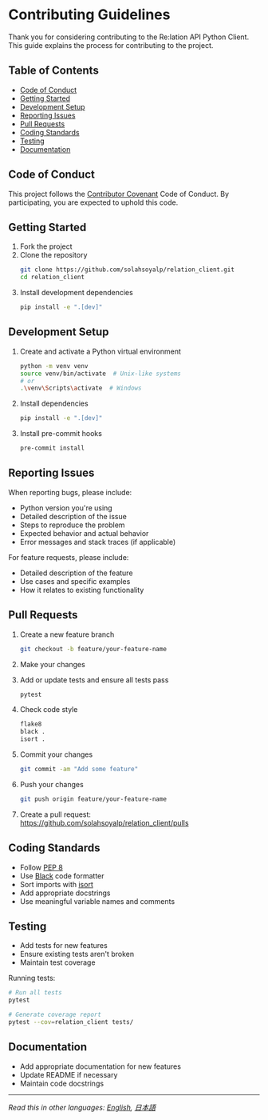 # Contributing Guidelines

Thank you for considering contributing to the Re:lation API Python Client. This guide explains the process for contributing to the project.

## Table of Contents

- [Code of Conduct](#code-of-conduct)
- [Getting Started](#getting-started)
- [Development Setup](#development-setup)
- [Reporting Issues](#reporting-issues)
- [Pull Requests](#pull-requests)
- [Coding Standards](#coding-standards)
- [Testing](#testing)
- [Documentation](#documentation)

## Code of Conduct

This project follows the [Contributor Covenant](https://www.contributor-covenant.org/version/2/0/code_of_conduct/) Code of Conduct. By participating, you are expected to uphold this code.

## Getting Started

1. Fork the project
2. Clone the repository
   ```bash
   git clone https://github.com/solahsoyalp/relation_client.git
   cd relation_client
   ```
3. Install development dependencies
   ```bash
   pip install -e ".[dev]"
   ```

## Development Setup

1. Create and activate a Python virtual environment
   ```bash
   python -m venv venv
   source venv/bin/activate  # Unix-like systems
   # or
   .\venv\Scripts\activate  # Windows
   ```

2. Install dependencies
   ```bash
   pip install -e ".[dev]"
   ```

3. Install pre-commit hooks
   ```bash
   pre-commit install
   ```

## Reporting Issues

When reporting bugs, please include:

- Python version you're using
- Detailed description of the issue
- Steps to reproduce the problem
- Expected behavior and actual behavior
- Error messages and stack traces (if applicable)

For feature requests, please include:

- Detailed description of the feature
- Use cases and specific examples
- How it relates to existing functionality

## Pull Requests

1. Create a new feature branch
   ```bash
   git checkout -b feature/your-feature-name
   ```

2. Make your changes

3. Add or update tests and ensure all tests pass
   ```bash
   pytest
   ```

4. Check code style
   ```bash
   flake8
   black .
   isort .
   ```

5. Commit your changes
   ```bash
   git commit -am "Add some feature"
   ```

6. Push your changes
   ```bash
   git push origin feature/your-feature-name
   ```

7. Create a pull request: https://github.com/solahsoyalp/relation_client/pulls

## Coding Standards

- Follow [PEP 8](https://www.python.org/dev/peps/pep-0008/)
- Use [Black](https://black.readthedocs.io/) code formatter
- Sort imports with [isort](https://pycqa.github.io/isort/)
- Add appropriate docstrings
- Use meaningful variable names and comments

## Testing

- Add tests for new features
- Ensure existing tests aren't broken
- Maintain test coverage

Running tests:
```bash
# Run all tests
pytest

# Generate coverage report
pytest --cov=relation_client tests/
```

## Documentation

- Add appropriate documentation for new features
- Update README if necessary
- Maintain code docstrings

---

*Read this in other languages: [English](contributing_en.md), [日本語](contributing.md)* 